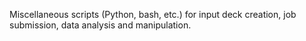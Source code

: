 Miscellaneous scripts (Python, bash, etc.) for input deck creation, job 
submission, data analysis and manipulation.
